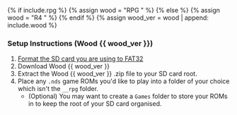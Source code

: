{% if include.rpg %}
    {% assign wood = "RPG " %}
{% else %}
    {% assign wood = "R4 " %}
{% endif %}
{% assign wood_ver = wood | append: include.wood %}

### Setup Instructions (Wood {{ wood_ver }})
1. [Format the SD card you are using to FAT32](https://dsi.cfw.guide/sd-card-setup.html)
1. Download Wood {{ wood_ver }}
1. Extract the Wood {{ wood_ver }} .zip file to your SD card root.
1. Place any `.nds` game ROMs you'd like to play into a folder of your choice which isn't the `__rpg` folder.
    - (Optional) You may want to create a `Games` folder to store your ROMs in to keep the root of your SD card organised.